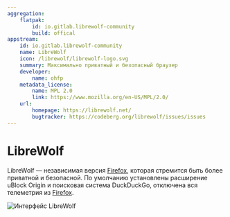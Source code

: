 ```yaml
---
aggregation:
    flatpak:
        id: io.gitlab.librewolf-community
        build: offical
appstream:
    id: io.gitlab.librewolf-community
    name: LibreWolf
    icon: /librewolf/librewolf-logo.svg
    summary: Максимально приватный и безопасный браузер
    developer:
        name: ohfp
    metadata_license:
        name: MPL 2.0
        link: https://www.mozilla.org/en-US/MPL/2.0/
    url:
        homepage: https://librewolf.net/
        bugtracker: https://codeberg.org/librewolf/issues/issues
---
```


# LibreWolf

LibreWolf — независимая версия [Firefox](/firefox), которая стремится быть более приватной и безопасной. По умолчанию установлены расширение uBlock Origin и поисковая система DuckDuckGo, отключена вся телеметрия из [Firefox](/firefox).

![Интерфейс LibreWolf](/librewolf/librewolf-preview.png)

<AGWGallery />

<!--@include: @apps/_parts/install/content-flatpak.md-->
